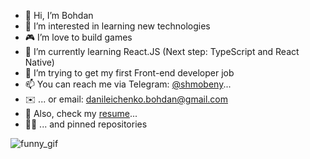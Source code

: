 - 👋 Hi, I’m Bohdan
- 👀 I’m interested in learning new technologies
- 🎮 I’m love to build games
- 🌱 I’m currently learning React.JS (Next step: TypeScript and React Native)
- 💼 I’m trying to get my first Front-end developer job
- 📫 You can reach me via Telegram: [@shmobeny](https://t.me/shmobeny)...
- ✉️ ... or email: danileichenko.bohdan@gmail.com
- 📂 Also, check my [resume](https://github.com/Shmobeny/Shmobeny/raw/main/CV%20Danileichenko%20Bohdan%20JS%20Trainee.pdf)...
- 👨‍💻 ... and pinned repositories

![funny_gif](https://i.imgur.com/7FZf9uQ.gif)
